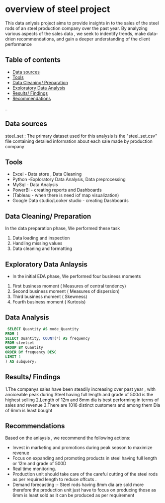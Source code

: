 # overview of steel project

This data anlysis project aims to provide insights in to the sales of the steel rods of an steel production company over the past year. By analyzing various aspects of the sales data , we seek to indentify trends, make data-drien recommendations, and gain a deeper understanding of the client performance

## Table of contents
- [Data sources](#data-sources)
- [Tools](#tools)
- [Data Cleaning/ Preparation](#data-cleaning-preparation)
- [Exploratory Data Analysis](#exploratory-data-analysis)
- [Results/ Findings](#results-findings)
- [Recommendations](#recommendations)


_
## Data sources
steel_set : The primary dataset used for this analysis is the "steel_set.csv" file containing detailed information about each sale made by production company

## Tools
- Excel - Data store , Data Cleaning
- Python -Exploratory Data Analysis, Data preprocessing
- MySql - Data Analysis
- PowerBI - creating reports and Dashboards
- (Tableau - when there is need iof map visualization)
- Google Data studio/Looker studio - creating Dashboards


## Data Cleaning/ Preparation
In the data preparation phase, We performed these task
1. Data loading and inspection
2. Handling missing values
3. Data cleaning and formatting

## Exploratory Data Anlaysis 
- In the initial EDA phase, We performed four business moments
1. First business moment ( Measures of central tendency)
2. Second business moment ( Measures of dispersion)
3. Third business moment ( Skewness)
4. Fourth business moment ( Kurtosis)

## Data Analysis
```sql
 SELECT Quantity AS mode_Quantity
FROM (
SELECT Quantity, COUNT(*) AS frequency
FROM steelset
GROUP BY Quantity
ORDER BY frequency DESC
LIMIT 1
) AS subquery;
```

## Results/ Findings
1.The companys sales have been steadily increasing over past year , with anoiceable peak during Steel having full length and grade of 500d is the highest selling
2.Length of 12m and 8mm dia  is best performing in terms of sales and revenue
3.There are 1016 distinct customers and among them Dia of 6mm is least bought

## Recommendations
Based on the anlaysis , we recommend the following actions:
- Invest in marketing and promotions during peak season to maximize revenue
- Focus on expanding and promoting products in steel having full length or 12m and grade of 500D
- Real time monitoring. 
- Production unit should take care of the careful cutting of the steel rods as per required length to reduce offcuts .
- Demand forecasting  :- Steel rods having 8mm dia are sold more therefore the production unit just have to focus on producing those as 6mm is least sold as it can be produced as per requirement 










  

